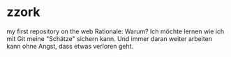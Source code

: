 # zzork
my first repository on the web
Rationale: 
Warum? Ich möchte lernen wie ich mit Git meine "Schätze" sichern kann.  Und immer daran weiter arbeiten kann ohne Angst, dass etwas verloren geht.


 
